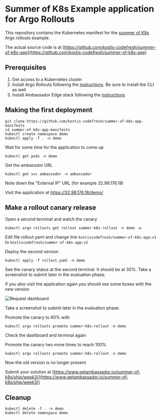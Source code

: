 # Summer of K8s Example application for Argo Rollouts

This repository contains the Kubernetes manifest
for the [summer of K8s](https://www.getambassador.io/summer-of-k8s) Argo rollouts example.

The actual source code is at [https://github.com/kostis-codefresh/summer-of-k8s-app](https://github.com/kostis-codefresh/summer-of-k8s-app)

## Prerequisites

1. Get access to a Kubernetes cluster
2. Install Argo Rollouts following the [instructions](https://argoproj.github.io/argo-rollouts/installation/). Be sure to install the CLI as well
3. Install Ambassador Edge stack following the [instructions](https://www.getambassador.io/docs/edge-stack/latest/tutorials/getting-started/)

## Making the first deployment

```
git clone https://github.com/kostis-codefresh/summer-of-k8s-app-manifests
cd summer-of-k8s-app-manifests
kubectl create namespace demo
kubectl apply -f . -n demo
```

Wait for some time for the application to come up
```
kubectl get pods -n demo
```

Get the ambassdor URL 
```
kubectl get svc ambassador -n ambassador
```

Note down the "External IP" URL (for example 32.98.176.18)


Visit the application at https://32.98.176.18/demo/

## Make a rollout canary release

Open a second terminal and watch the canary

```
kubectl argo rollouts get rollout summer-k8s-rollout -n demo -w
```

Edit file rollout.yaml
and change line `kostiscodefresh/summer-of-k8s-app:v1` to `kostiscodefresh/summer-of-k8s-app:v2`

Deploy the second version

```
kubectl apply -f rollout.yaml -n demo
```

See the canary status at the second terminal. It should be at 30%. 
Take a screenshot to submit later in the evaluation phase.

If you also visit the application again you should see some boxes
with the new version 

![Request dashboard](https://raw.githubusercontent.com/kostis-codefresh/summer-of-k8s-app/main/dashboard.png)

Take a screenshot to submit later in the evaluation phase.

Promote the canary to 60% with

```
kubectl argo rollouts promote summer-k8s-rollout -n demo
```

Check the dashboard and terminal again

Promote the canary two more times to reach 100%

```
kubectl argo rollouts promote summer-k8s-rollout -n demo
```

Now the old version is no longer present

Submit your solution at [https://www.getambassador.io/summer-of-k8s/ship/week3/](https://www.getambassador.io/summer-of-k8s/ship/week3/)

## Cleanup

```
kubectl delete -f . -n demo
kubectl delete namespace demo
```






